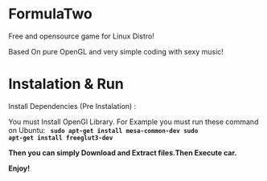 # FormulaTwo

Free and opensource game for Linux Distro! 

Based On pure OpenGL and very simple coding with sexy music!

# Instalation & Run

Install Dependencies (Pre Instalation) :

You must Install OpenGl Library. For Example you must run these command on Ubuntu:<b>
<code>
sudo apt-get install mesa-common-dev
sudo apt-get install freeglut3-dev
</code>

Then you can simply Download and Extract files.Then Execute car.


Enjoy!
